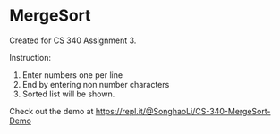 # MergeSort
Created for CS 340 Assignment 3. 

Instruction:
1. Enter numbers one per line
2. End by entering non number characters
3. Sorted list will be shown. 

Check out the demo at 
https://repl.it/@SonghaoLi/CS-340-MergeSort-Demo

